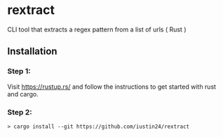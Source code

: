 # rextract
CLI tool that extracts a regex pattern from a list of urls ( Rust ) 

## Installation

### Step 1:

Visit https://rustup.rs/ and follow the instructions to get started with rust and cargo.

### Step 2: 

```
> cargo install --git https://github.com/iustin24/rextract
```
